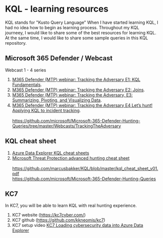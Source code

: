 # KQL - learning resources
KQL stands for "Kusto Query Language" When I have started learning KQL, I had no idea how to begin as learning process. Throughout my KQL journeey, I would like to share some of the best resources for learning KQL. At the same time, I would like to share some sample queries in this KQL repository.


## Microsoft 365 Defender / Webcast 
Webcast 1 - 4 series 
1. [M365 Defender (MTP) webinar: Tracking the Adversary E1: KQL Fundamentals](https://www.youtube.com/watch?v=0D9TkGjeJwM).
2. [M365 Defender (MTP) webinar: Tracking the Adversary E2: Joins](https://www.youtube.com/watch?v=LMrO6K5TWOU).
3. [M365 Defender (MTP) webinar: Tracking the Adversary, E3: Summarizing, Pivoting, and Visualizing Data](https://www.youtube.com/watch?v=UKnk9U1NH6Y).
4. [M365 Defender (MTP) webinar: Tracking the Adversary E4 Let’s hunt! Applying KQL to incident tracking](https://www.youtube.com/watch?v=2EUxOc_LNd8&list=RDCMUCGTUbqE3SJiLgtvWjIkSQuQ&index=3). <br><br>
https://github.com/microsoft/Microsoft-365-Defender-Hunting-Queries/tree/master/Webcasts/TrackingTheAdversary

## KQL cheat sheet
1. [Azure Data Explorer KQL cheat sheets](https://techcommunity.microsoft.com/t5/azure-data-explorer-blog/azure-data-explorer-kql-cheat-sheets/ba-p/1057404)
2. [Microsoft Threat Protection advanced hunting cheat sheet](https://techcommunity.microsoft.com/t5/microsoft-365-defender-blog/microsoft-threat-protection-advanced-hunting-cheat-sheet/ba-p/1505100) <br><br>
https://github.com/marcusbakker/KQL/blob/master/kql_cheat_sheet_v01.pdf <br> https://github.com/microsoft/Microsoft-365-Defender-Hunting-Queries

## KC7
In KC7, you will be able to learn KQL with real hunting experience.
1. KC7 website (https://kc7cyber.com/) <br>
2. KC7 github (https://github.com/kkneomis/kc7) <br>
3. KC7 setup video [KC7 Loading cybersecurity data into Azure Data Explorer](https://www.youtube.com/watch?v=aHJxEHIHq0k) 


